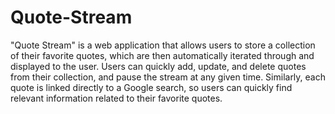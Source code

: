 # Quote-Stream

"Quote Stream" is a web application that allows users to store a collection of their favorite quotes, which are then automatically iterated through and displayed 
to the user. Users can quickly add, update, and delete quotes from their collection, and pause the stream at any given time. Similarly, each quote is linked 
directly to a Google search, so users can quickly find relevant information related to their favorite quotes.
